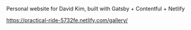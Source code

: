 Personal website for David Kim, built with Gatsby + Contentful + Netlify

https://practical-ride-5732fe.netlify.com/gallery/
